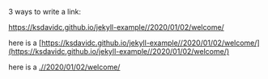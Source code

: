 3 ways to write a link:

https://ksdavidc.github.io/jekyll-example//2020/01/02/welcome/


here is a  [https://ksdavidc.github.io/jekyll-example//2020/01/02/welcome/](https://ksdavidc.github.io/jekyll-example//2020/01/02/welcome/)


here is a  [.//2020/01/02/welcome/](/2020/01/02/welcome/)
